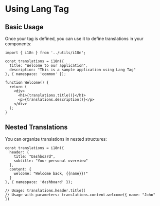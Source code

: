 # Using Lang Tag

## Basic Usage

Once your tag is defined, you can use it to define translations in your components:

```tsx
import { i18n } from '../utils/i18n';

const translations = i18n({
  title: "Welcome to our application",
  description: "This is a sample application using Lang Tag"
}, { namespace: 'common' });

function Welcome() {
  return (
    <div>
      <h1>{translations.title()}</h1>
      <p>{translations.description()}</p>
    </div>
  );
}
```

## Nested Translations

You can organize translations in nested structures:

```tsx
const translations = i18n({
  header: {
    title: "Dashboard",
    subtitle: "Your personal overview"
  },
  content: {
    welcome: "Welcome back, {{name}}!"
  }
}, { namespace: 'dashboard' });

// Usage: translations.header.title()
// Usage with parameters: translations.content.welcome({ name: "John" })
``` 